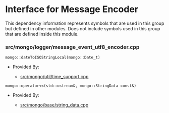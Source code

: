 
# Interface for Message Encoder
This dependency information represents symbols that are used in this group but defined in other modules.  Does not include symbols used in this group that are defined inside this module.

### src/mongo/logger/message\_event\_utf8\_encoder.cpp

<div></div>

    mongo::dateToISOStringLocal(mongo::Date_t)

- Provided By:

    - [src/mongo/util/time\_support.cpp](../../../../utilities/utilities)

<div></div>

    mongo::operator<<(std::ostream&, mongo::StringData const&)

- Provided By:

    - [src/mongo/base/string\_data.cpp](../../../../utilities/base\_utilites)
